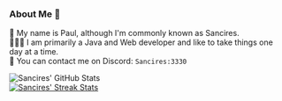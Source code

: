 ### About Me 🚀
🌱 My name is Paul, although I'm commonly known as Sancires. </br>
👨🏼‍💻  I am primarily a Java and Web developer and like to take things one day at a time. </br>
💬 You can contact me on Discord: `Sancires:3330` </br>

![Sancires' GitHub Stats](https://github-readme-stats.vercel.app/api?username=Sancires&show_icons=true&hide_border=true&theme=graywhite)&nbsp;&nbsp; </br>
[![Sancires' Streak Stats](https://github-readme-streak-stats.herokuapp.com/?user=Sancires)](https://git.io/streak-stats) </br>
</br>
